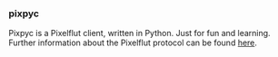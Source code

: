 ### pixpyc

Pixpyc is a Pixelflut client, written in Python.
Just for fun and learning.
Further information about the Pixelflut protocol can be found [here](https://cccgoe.de/wiki/Pixelflut).
